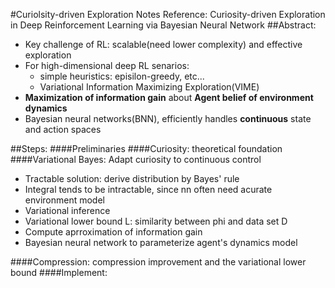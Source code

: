 #Curiolsity-driven Exploration Notes
Reference: Curiosity-driven Exploration in Deep Reinforcement Learning via Bayesian Neural Network
##Abstract:
- Key challenge of RL: scalable(need lower complexity) and effective exploration
- For high-dimensional deep RL senarios:
  - simple heuristics: episilon-greedy, etc...
  - Variational Information Maximizing Exploration(VIME)
- **Maximization of information gain** about **Agent belief of environment dynamics**
- Bayesian neural networks(BNN), efficiently handles **continuous** state and action spaces

##Steps:
####Preliminaries
####Curiosity: theoretical foundation
####Variational Bayes: Adapt curiosity to continuous control
- Tractable solution: derive distribution by Bayes' rule
- Integral tends to be intractable, since nn often need acurate environment model
- Variational inference
- Variational lower bound L: similarity between phi and data set D
- Compute aprroximation of information gain
- Bayesian neural network to parameterize agent's dynamics model

####Compression: compression improvement and the variational lower bound
####Implement:

